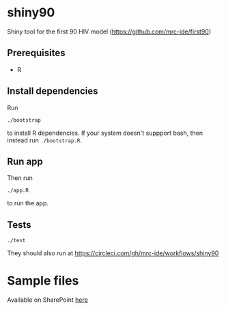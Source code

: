 # shiny90
Shiny tool for the first 90 HIV model (https://github.com/mrc-ide/first90)

## Prerequisites
* R

## Install dependencies
Run

```
./bootstrap
```

to install R dependencies. If your system doesn't suppport bash, then instead run `./bootstrap.R`.

## Run app
Then run 

```
./app.R
```

to run the app.

## Tests
```
./test
```

They should also run at https://circleci.com/gh/mrc-ide/workflows/shiny90

# Sample files
Available on SharePoint [here](https://imperiallondon-my.sharepoint.com/:f:/r/personal/epidem_ic_ac_uk/Documents/UNAIDS%20Ref%20Group%20Shared%20Drive/Ref%20Group%20Meetings/Meetings%202018/first%2090%20workshop%20-%20Wisbech%20August%202018?csf=1&e=MFospr)